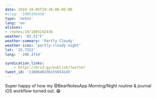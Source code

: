 ```yaml
---
date: 2019-10-05T19:26:06-05:00
#slug: '1005192436'
type: 'notes'
lang: 'en'
aliases:
- /notes/19/1005192436
weather: '83.51°F'
weather-summary: 'Partly Cloudy'
weather-icon: 'partly-cloudy-night'
lat: '25.7322'
long: '-100.3714'

syndication_links:
    - https://brid.gy/publish/twitter
tweet_id: '1180640236155654145'
---
```

Super happy of how my ‪@BearNotesApp‬ Morning/Night routine & journal iOS workflow turned out. 😁
